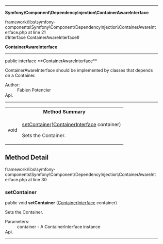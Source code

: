 
- - -

**Symfony\Component\DependencyInjection\ContainerAwareInterface**
<div class="location">framework\libs\symfony-components\Symfony\Component\DependencyInjection\ContainerAwareInterface.php at line 21</div>
#Interface ContainerAwareInterface#

**ContainerAwareInterface**


- - -

<p class="signature">public  interface **ContainerAwareInterface**</p>

<div class="comment" id="overview_description"><p>ContainerAwareInterface should be implemented by classes that depends on a Container.</p></div>

<dl>
<dt>Author:</dt>
<dd>Fabien Potencier <fabien@symfony.com></dd>
<dt>Api.</dt>
</dl>

- - -

<table id="summary_method">
<tr><th colspan="2">Method Summary</th></tr>
<tr>
<td class="type">  void</td>
<td class="description"><p class="name"><a href="#setcontainer">setContainer</a>(<a href="../../../symfony/component/dependencyinjection/containerinterface.html">ContainerInterface</a> container)</p><p class="description">Sets the Container.</p></td>
</tr>
</table>

<h2 id="detail_method">Method Detail</h2>
<div class="location">framework\libs\symfony-components\Symfony\Component\DependencyInjection\ContainerAwareInterface.php at line 30</div>
<h3 id="setContainer()">setContainer</h3>

public  void **setContainer** (<a href="../../../symfony/component/dependencyinjection/containerinterface.html">ContainerInterface</a> container)<div class="details">
<p>Sets the Container.</p><dl>
<dt>Parameters:</dt>
<dd>container - A ContainerInterface instance</dd>
<dt>Api.</dt>
</dl>
</div>

- - -

